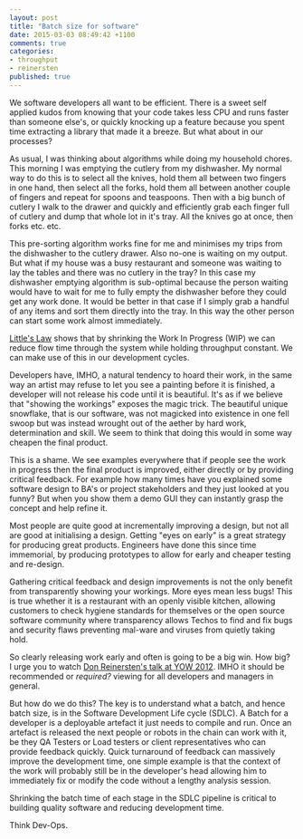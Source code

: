 ```yaml
---
layout: post
title: "Batch size for software"
date: 2015-03-03 08:49:42 +1100
comments: true
categories:
- throughput
- reinersten
published: true
---
```


We software developers all want to be efficient. There is a sweet self applied kudos from knowing that your code takes less CPU and runs faster than someone else's, or quickly knocking up a feature because you spent time extracting a library that made it a breeze. But what about in our processes?

As usual, I was thinking about algorithms while doing my household chores. This morning I was emptying the cutlery from my dishwasher. My normal way to do this is to select all the knives, hold them all between two fingers in one hand, then select all the forks, hold them all between another couple of fingers and repeat for spoons and teaspoons. Then with a big bunch of cutlery I walk to the drawer and quickly and efficiently grab each finger full of cutlery and dump that whole lot in it's tray. All the knives go at once, then forks etc. etc.

This pre-sorting algorithm works fine for me and minimises my trips from the dishwasher to the cutlery drawer. Also no-one is waiting on my output. But what if my house was a busy restaurant and someone was waiting to lay the tables and there was no cutlery in the tray? In this case my dishwasher emptying algorithm is sub-optimal because the person waiting would have to wait for me to fully empty the dishwasher before they could get any work done. It would be better in that case if I simply grab a handful of any items and sort them directly into the tray. In this way the other person can start some work almost immediately.

[Little's Law](http://www.factoryphysics.com/Principle/LittlesLaw.htm) shows that by shrinking the Work In Progress (WIP) we can reduce flow time through the system while holding throughput constant. We can make use of this in our development cycles.

Developers have, IMHO, a natural tendency to hoard their work, in the same way an artist may refuse to let you see a painting before it is finished, a developer will not release his code until it is beautiful.
It's as if we believe that "showing the workings" exposes the magic trick. The beautiful unique snowflake, that is our software, was not magicked into existence in one fell swoop but was instead wrought out of the aether by hard work, determination and skill. We seem to think that doing this would in some way cheapen the final product.

This is a shame. We see examples everywhere that if people see the work in progress then the final product is improved, either directly or by providing critical feedback.
For example how many times have you explained some software design to BA's or project stakeholders and they just looked at you funny? But when you show them a demo GUI they can instantly grasp the concept and help refine it.

Most people are quite good at incrementally improving a design, but not all are good at initialising a design. Getting "eyes on early" is a great strategy for producing great products. Engineers have done this since time immemorial, by producing prototypes to allow for early and cheaper testing and re-design.

Gathering critical feedback and design improvements is not the only benefit from transparently showing your workings. More eyes mean less bugs!  This is true whether it is a restaurant with an openly visible kitchen, allowing customers to check hygiene standards for themselves or the open source software community where transparency allows Techos to find and fix bugs and security flaws preventing mal-ware and viruses from quietly taking hold.

So clearly releasing work early and often is going to be a big win. How big? I urge you to watch [Don Reinersten's talk at YOW 2012](https://yow.eventer.com/yow-2012-1012/the-practical-science-of-batch-size-by-don-reinertsen-1269). IMHO it should be recommended or _required?_ viewing for all developers and managers in general.

But how do we do this? The key is to understand what a batch, and hence batch size, is in the Software Development Life cycle (SDLC). A Batch for a developer is a deployable artefact it just needs to compile and run. Once an artefact is released the next people or robots in the chain can work with it, be they QA Testers or Load testers or client representatives who can provide feedback quickly. Quick turnaround of feedback can massively improve the development time, one simple example is that the context of the work will probably still be in the developer's head allowing him to immediately fix or modify the code without a lengthy analysis session.

Shrinking the batch time of each stage in the SDLC pipeline is critical to building quality software and reducing development time. 

Think Dev-Ops.
